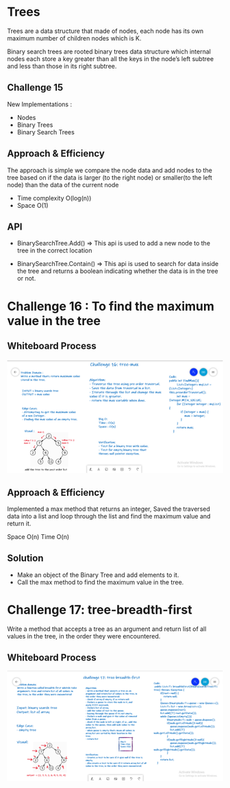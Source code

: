 # Trees

<!-- Short summary or background information -->

Trees are a data structure that made of nodes, each node has its own maximum number of children nodes which is K.

Binary search trees are rooted binary trees data structure which internal nodes each store a key greater than all the keys in the node’s left subtree and less than those in its right subtree.

## Challenge 15

<!-- Description of the challenge -->

New Implementations :

- Nodes
- Binary Trees
- Binary Search Trees


## Approach & Efficiency

<!-- What approach did you take? Why? What is the Big O space/time for this approach? -->

The approach is simple we compare the node data and add nodes to the tree based on if the data is larger (to the right node) or smaller(to the left node) than the data of the current node

- Time complexity O(log(n))
- Space O(1)

## API

<!-- Description of each method publicly available in each of your trees -->

- BinarySearchTree.Add() => This api is used to add a new node to the tree in the correct location

- BinarySearchTree.Contain() => This api is used to search for data inside the tree and returns a boolean indicating whether the data is in the tree or not.

# Challenge 16 : To find the maximum value in the tree

## Whiteboard Process
![challenge16treeMax](challenge16treeMax.PNG)

## Approach & Efficiency
Implemented a max method that returns an integer, Saved the traversed data into a list and loop through the list and find
the maximum value and return it.

Space O(n)
Time O(n)

## Solution
- Make an object of the Binary Tree and add elements to it.
- Call the max method to find the maximum value in the tree.


# Challenge 17: tree-breadth-first

Write a method that accepts a tree as an argument and return list of all values in the tree, in the order they were encountered.

## Whiteboard Process

![tree-breadth-first](challenge17treeBreadthFirst.PNG)